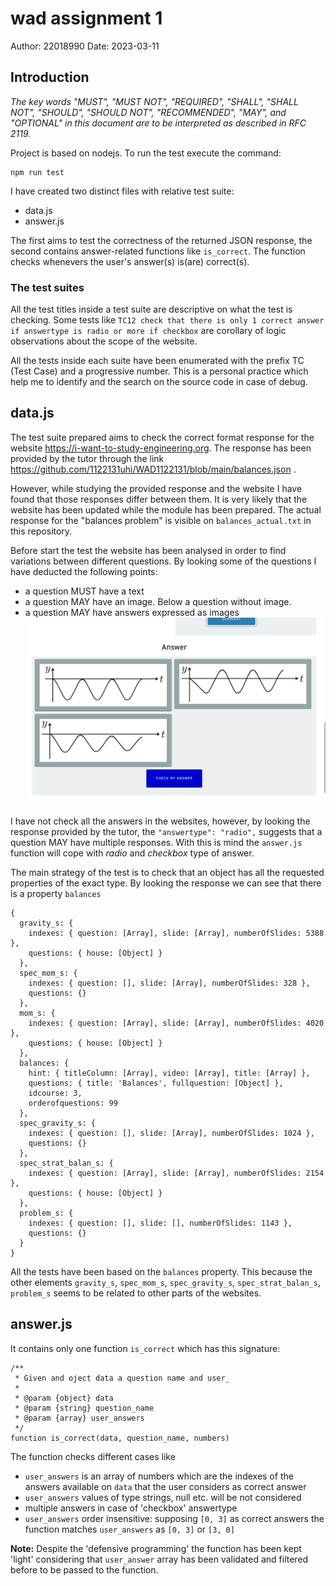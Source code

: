 # wad assignment 1

Author: 22018990
Date: 2023-03-11

## Introduction
_The key words "MUST", "MUST NOT", "REQUIRED", "SHALL", "SHALL NOT", "SHOULD", "SHOULD NOT", "RECOMMENDED", "MAY", and "OPTIONAL" in this document are to be interpreted as described in RFC 2119._

Project is based on nodejs.
To run the test execute the command:

```
npm run test
```

I have created two distinct files with relative test suite:

* data.js
* answer.js

The first aims to test the correctness of the returned JSON response, the second contains answer-related functions like `is_correct`. 
The function checks whenevers the user's answer(s) is(are) correct(s).

### The test suites
All the test titles inside a test suite are descriptive on what the test is checking.
Some tests like `TC12 check that there is only 1 correct answer if answertype is radio or more if checkbox` are corollary of logic observations about the scope of the website.

All the tests inside each suite have been enumerated with the prefix TC (Test Case) and a progressive number.
This is a personal practice which help me to identify and the search on the source code in case of debug.

## data.js

The test suite prepared aims to check the correct format response for the website https://i-want-to-study-engineering.org.
The response has been provided by the tutor through the link https://github.com/1122131uhi/WAD1122131/blob/main/balances.json .

However, while studying the provided response and the website I have found that those responses differ between them. 
It is very likely that the website has been updated while the module has been prepared.
The actual response for the "balances problem" is visible on `balances_actual.txt` in this repository.

Before start the test the website has been analysed in order to find variations between different questions. 
By looking some of the questions I have deducted the following points:

* a question MUST have a text
* a question MAY have an image. Below a question without image.
* a question MAY have answers expressed as images  ![](answer_as_image.png)

I have not check all the answers in the websites, however, by looking the response provided by the tutor, the `"answertype": "radio",` suggests that a question MAY have multiple responses.
With this is mind the `answer.js` function will cope with _radio_ and _checkbox_ type of answer.

The main strategy of the test is to check that an object has all the requested properties of the exact type.
By looking the response we can see that there is a property `balances`

```
{
  gravity_s: {
    indexes: { question: [Array], slide: [Array], numberOfSlides: 5388 },
    questions: { house: [Object] }
  },
  spec_mom_s: {
    indexes: { question: [], slide: [Array], numberOfSlides: 328 },
    questions: {}
  },
  mom_s: {
    indexes: { question: [Array], slide: [Array], numberOfSlides: 4020 },
    questions: { house: [Object] }
  },
  balances: {
    hint: { titleColumn: [Array], video: [Array], title: [Array] },
    questions: { title: 'Balances', fullquestion: [Object] },
    idcourse: 3,
    orderofquestions: 99
  },
  spec_gravity_s: {
    indexes: { question: [], slide: [Array], numberOfSlides: 1024 },
    questions: {}
  },
  spec_strat_balan_s: {
    indexes: { question: [Array], slide: [Array], numberOfSlides: 2154 },
    questions: { house: [Object] }
  },
  problem_s: {
    indexes: { question: [], slide: [], numberOfSlides: 1143 },
    questions: {}
  }
}
```
All the tests have been based on the `balances` property.
This because the other elements `gravity_s`, `spec_mom_s`, `spec_gravity_s`, `spec_strat_balan_s`, `problem_s` seems to be related to other parts of the websites.

## answer.js
It contains only one function `is_correct` which has this signature:

```
/**
 * Given and oject data a question name and user_
 * 
 * @param {object} data 
 * @param {string} question_name 
 * @param {array} user_answers
 */
function is_correct(data, question_name, numbers)
```

The function checks different cases like 
* `user_answers` is an array of numbers which are the indexes of the answers available on `data` that the user considers as correct answer 
* `user_answers` values of type strings, null etc. will be not considered
* multiple answers in case of 'checkbox' answertype
* `user_answers` order insensitive: supposing `[0, 3]` as correct answers the function matches `user_answers` as `[0, 3]` or `[3, 0]`


**Note:** Despite the 'defensive programming' the function has been kept 'light' considering that `user_answer` array has
been validated and filtered before to be passed to the function.